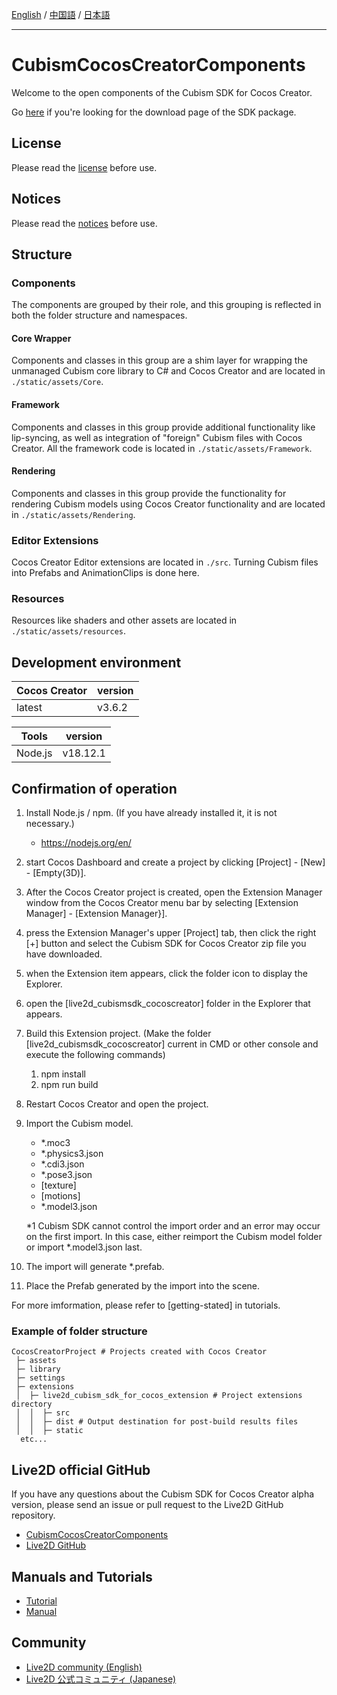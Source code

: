 [English](README.md) / [中国語](README.cn.md) / [日本語](README.ja.md)

---

# CubismCocosCreatorComponents

Welcome to the open components of the Cubism SDK for Cocos Creator.

Go [here](https://docs.live2d.com/en/cubism-sdk-manual/download-sdk-for-cc-alpha/) if you're looking for the download page of the SDK package.

## License

Please read the [license](LICENSE.md) before use.

## Notices

Please read the [notices](NOTICE.md) before use.

## Structure

### Components

The components are grouped by their role, and this grouping is reflected in both the folder structure and namespaces.

#### Core Wrapper

Components and classes in this group are a shim layer for wrapping the unmanaged Cubism core library to C# and Cocos Creator and are located in `./static/assets/Core`.

#### Framework

Components and classes in this group provide additional functionality like lip-syncing, as well as integration of "foreign" Cubism files with Cocos Creator. All the framework code is located in `./static/assets/Framework`.

#### Rendering

Components and classes in this group provide the functionality for rendering Cubism models using Cocos Creator functionality and are located in `./static/assets/Rendering`.

### Editor Extensions

Cocos Creator Editor extensions are located in `./src`.
Turning Cubism files into Prefabs and AnimationClips is done here.

### Resources

Resources like shaders and other assets are located in `./static/assets/resources`.

## Development environment

| Cocos Creator | version |
| --- | --- |
| latest | v3.6.2 |

| Tools | version |
| --- | --- |
| Node.js | v18.12.1 |


## Confirmation of operation

1. Install Node.js / npm. (If you have already installed it, it is not necessary.)

   - https://nodejs.org/en/

2. start Cocos Dashboard and create a project by clicking \[Project\] - \[New\] - \[Empty(3D)\].
3. After the Cocos Creator project is created, open the Extension Manager window from the Cocos Creator menu bar by selecting \[Extension Manager] - \[Extension Manager}\].
4. press the Extension Manager's upper \[Project\] tab, then click the right \[+\] button and select the Cubism SDK for Cocos Creator zip file you have downloaded.
5. when the Extension item appears, click the folder icon to display the Explorer.
6. open the \[live2d_cubismsdk_cocoscreator\] folder in the Explorer that appears.
7. Build this Extension project. (Make the folder \[live2d_cubismsdk_cocoscreator\] current in CMD or other console and execute the following commands)

   1. npm install
   2. npm run build

8. Restart Cocos Creator and open the project.
9. Import the Cubism model.

   - \*.moc3
   - \*.physics3.json
   - \*.cdi3.json
   - \*.pose3.json
   - [texture]
   - [motions]
   - \*.model3.json

   \*1 Cubism SDK cannot control the import order and an error may occur on the first import. In this case, either reimport the Cubism model folder or import \*.model3.json last.

10. The import will generate \*.prefab.
11. Place the Prefab generated by the import into the scene.

For more imformation, please refer to \[getting-stated\] in tutorials.

### Example of folder structure

```
CocosCreatorProject # Projects created with Cocos Creator
 ├─ assets
 ├─ library
 ├─ settings
 ├─ extensions
 │  ├─ live2d_cubism_sdk_for_cocos_extension # Project extensions directory
 │  │  ├─ src
 │  │  ├─ dist # Output destination for post-build results files
 │  │  ├─ static
  etc...
```

## Live2D official GitHub
If you have any questions about the Cubism SDK for Cocos Creator alpha version, please send an issue or pull request to the Live2D GitHub repository.
- [CubismCocosCreatorComponents](https://github.com/Live2D/CubismCocosCreatorComponents)
- [Live2D GitHub](https://github.com/Live2D)

## Manuals and Tutorials
- [Tutorial](doc/tutorials/CubismSdkForCocosCreator_Tutorial_4-r.1-alpha.1_en.pdf)
- [Manual](doc/manuals/CubismSdkForCocosCreator_Manual_4-r.1-alpha.1_en.pdf)

## Community
- [Live2D community (English)](https://community.live2d.com/)
- [Live2D 公式コミュニティ (Japanese)](https://creatorsforum.live2d.com/)
